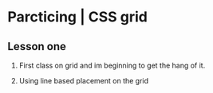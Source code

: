 # Parcticing | CSS grid 

## Lesson one

1. First class on grid and im beginning to get the hang of it.

2. Using line based placement on the grid 